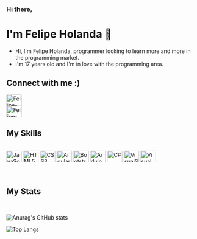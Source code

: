 ### Hi there,
# I'm Felipe Holanda 👋

<ul>
  <li>Hi, I'm Felipe Holanda, programmer looking to learn more and more in the programming market.
  <li>I'm 17 years old and I'm in love with the programming area.
</ul>

## Connect with me :)

<p><a href="https://www.linkedin.com/in/felipe-holanda-de-freitas-3a91281a2/">
  <img aling="center" alt="Felipe-Linkedin" height="30" width="40" src="https://cdn.jsdelivr.net/gh/devicons/devicon/icons/linkedin/linkedin-original.svg" style="max-width:100%;">
  
  </a>
  </br>
  
<a href="https://www.facebook.com/felipe.holanda.3158">
  <img align="center" alt="Felipe-Fecebook" height="30" width="40" src="https://cdn.jsdelivr.net/gh/devicons/devicon/icons/facebook/facebook-plain.svg" style="max-width:100%;">
</a>

<br />

## My Skills 
<div style="display: inline_block"><br>
<img align="center" alt="JavaScript" height="30" width="40" src="https://cdn.jsdelivr.net/gh/devicons/devicon/icons/javascript/javascript-original.svg" style="max-width:100%;">
<img align="center" alt="HTML5" height="30" width="40" src="https://cdn.jsdelivr.net/gh/devicons/devicon/icons/html5/html5-original-wordmark.svg" style="max-width:100%;">
<img align="center" alt="CSS3" height="30" width="40" src="https://cdn.jsdelivr.net/gh/devicons/devicon/icons/css3/css3-original-wordmark.svg" style="max-width:100%;">
<img align="center" alt="Argular" height="30" width="40" src="https://cdn.jsdelivr.net/gh/devicons/devicon/icons/angularjs/angularjs-original.svg" style="max-width:100%;">
<img align="center" alt="Bootstrap" height="30" width="40" src="https://cdn.jsdelivr.net/gh/devicons/devicon/icons/bootstrap/bootstrap-plain-wordmark.svg" style="max-width:100%;">
<img align="center" alt="Arduino" height="30" width="40" src="https://cdn.jsdelivr.net/gh/devicons/devicon/icons/arduino/arduino-original-wordmark.svg" style="max-width:100%;">
<img align="center" alt="C#" height="30" width="40" src="https://cdn.jsdelivr.net/gh/devicons/devicon/icons/csharp/csharp-original.svg" style="max-width:100%;">
<img align="center" alt="VisualStudio" height="30" width="40" src="https://cdn.jsdelivr.net/gh/devicons/devicon/icons/visualstudio/visualstudio-plain.svg" style="max-width:100%;">
<img align="center" alt="VisualCode" height="30" width="40" src="https://cdn.jsdelivr.net/gh/devicons/devicon/icons/vscode/vscode-original.svg" style="max-width:100%;">
</div>

<br />
<br />

## My Stats
  <div style="display: inline_block"><br>
  
![Anurag's GitHub stats](https://github-readme-stats.vercel.app/api?username=felipeholanda2077&show_icons=true&theme=dark)

[![Top Langs](https://github-readme-stats.vercel.app/api/top-langs/?username=felipeholanda2077&layout=compact&theme=dark)](https://github.com/felipeholanda2077/github-readme-stats)

</div>
<br />

